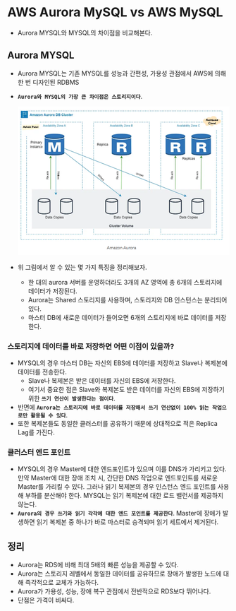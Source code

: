 # AWS Aurora MySQL vs AWS MySQL

- Aurora MYSQL와 MYSQL의 차이점을 비교해본다.

## Aurora MYSQL

- Aurora MYSQL는 기존 MYSQL를 성능과 간편성, 가용성 관점에서 AWS에 의해 한 번 디자인된 RDBMS
- **`Aurora와 MYSQL의 가장 큰 차이점은 스토리지이다`**.

  <img src="https://github.com/programmer-sjk/TIL/blob/main/images/db/aurora-storage.png" width="800">

- 위 그림에서 알 수 있는 몇 가지 특징을 정리해보자.
  - 한 대의 aurora 서버를 운영하더라도 3개의 AZ 영역에 총 6개의 스토리지에 데이터가 저장된다.
  - Aurora는 Shared 스토리지를 사용하며, 스토리지와 DB 인스턴스는 분리되어 있다.
  - 마스터 DB에 새로운 데이터가 들어오면 6개의 스토리지에 바로 데이터를 저장한다.

### 스토리지에 데이터를 바로 저장하면 어떤 이점이 있을까?

- MYSQL의 경우 마스터 DB는 자신의 EBS에 데이터를 저장하고 Slave나 복제본에 데이터를 전송한다.
  - Slave나 복제본은 받은 데이터를 자신의 EBS에 저장한다.
  - 여기서 중요한 점은 Slave와 복제본도 받은 데이터를 자신의 EBS에 저장하기 위한 **`쓰기 연산이 발생한다는 점이다`**.
- 반면에 **`Aurora는 스토리지에 바로 데이터를 저장해서 쓰기 연산없이 100% 읽는 작업으로만 활용될 수 있다`**.
- 또한 복제본들도 동일한 클러스터를 공유하기 때문에 상대적으로 적은 Replica Lag를 가진다.

### 클러스터 엔드 포인트

- MYSQL의 경우 Master에 대한 엔드포인트가 있으며 이를 DNS가 가리키고 있다. 만약 Master에 대한 장애 조치 시, 간단한 DNS 작업으로 엔드포인트를 새로운 Master를 가리킬 수 있다. 그러나 읽기 복제본의 경우 인스턴스 엔드 포인트를 사용해 부하를 분산해야 한다. MYSQL는 읽기 복제본에 대한 로드 밸런서를 제공하지 않는다.
- **`Aurora의 경우 쓰기와 읽기 각각에 대한 엔드 포인트를 제공한다`**. Master에 장애가 발생하면 읽기 복제본 중 하나가 바로 마스터로 승격되며 읽기 세트에서 제거된다.

## 정리

- Aurora는 RDS에 비해 최대 5배의 빠른 성능을 제공할 수 있다.
- Aurora는 스토리지 레벨에서 동일한 데이터를 공유하므로 장애가 발생한 노드에 대해 즉각적으로 교체가 가능하다.
- Aurora가 가용성, 성능, 장애 복구 관점에서 전반적으로 RDS보다 뛰어나다.
- 단점은 가격이 비싸다.
